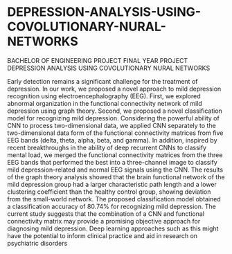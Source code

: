 # DEPRESSION-ANALYSIS-USING-COVOLUTIONARY-NURAL-NETWORKS
BACHELOR OF ENGINEERING PROJECT FINAL YEAR PROJECT
DEPRESSION ANALYSIS USING COVOLUTIONARY NURAL NETWORKS 


Early detection remains a significant challenge for the treatment of depression. In our work, we proposed a novel approach to mild depression recognition using electroencephalography (EEG). First, we explored abnormal organization in the functional connectivity network of mild depression using graph theory. Second, we proposed a novel classification model for recognizing mild depression. Considering the powerful ability of CNN to process two-dimensional data, we applied CNN separately to the two-dimensional data form of the functional connectivity matrices from five EEG bands (delta, theta, alpha, beta, and gamma). In addition, inspired by recent breakthroughs in the ability of deep recurrent CNNs to classify mental load, we merged the functional connectivity matrices from the three EEG bands that performed the best into a three-channel image to classify mild depression-related and normal EEG signals using the CNN. The results of the graph theory analysis showed that the brain functional network of the mild depression group had a larger characteristic path length and a lower clustering coefficient than the healthy control group, showing deviation from the small-world network. The proposed classification model obtained a classification accuracy of 80.74% for recognizing mild depression. The current study suggests that the combination of a CNN and functional connectivity matrix may provide a promising objective approach for diagnosing mild depression. Deep learning approaches such as this might have the potential to inform clinical practice and aid in research on psychiatric disorders

